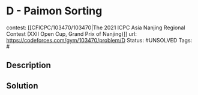 # D - Paimon Sorting

contest: [[CFICPC/103470/103470|The 2021 ICPC Asia Nanjing Regional Contest (XXII Open Cup, Grand Prix of Nanjing)]]
url: https://codeforces.com/gym/103470/problem/D
Status: #UNSOLVED
Tags: #

## Description

## Solution

